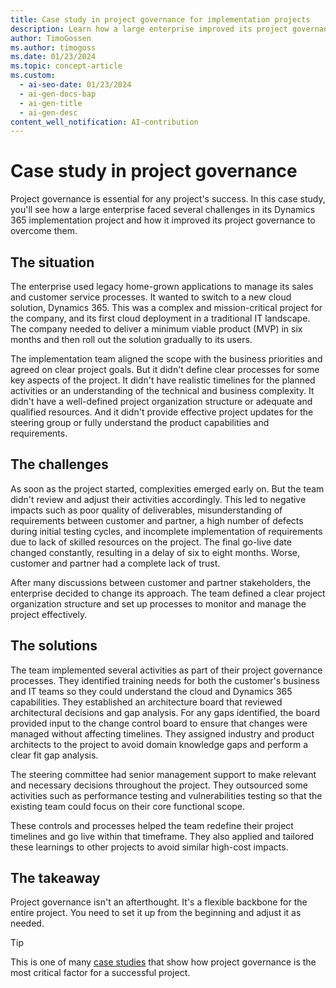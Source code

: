 ```yaml
---
title: Case study in project governance for implementation projects
description: Learn how a large enterprise improved its project governance and achieved a successful Dynamics 365 implementation after facing several challenges.
author: TimoGossen
ms.author: timogoss
ms.date: 01/23/2024
ms.topic: concept-article
ms.custom:
  - ai-seo-date: 01/23/2024
  - ai-gen-docs-bap
  - ai-gen-title
  - ai-gen-desc
content_well_notification: AI-contribution
---
```


# Case study in project governance

Project governance is essential for any project's success. In this case study, you'll see how a large enterprise faced several challenges in its Dynamics 365 implementation project and how it improved its project governance to overcome them.

## The situation

The enterprise used legacy home-grown applications to manage its sales and customer service processes. It wanted to switch to a new cloud solution, Dynamics 365. This was a complex and mission-critical project for the company, and its first cloud deployment in a traditional IT landscape. The company needed to deliver a minimum viable product (MVP) in six months and then roll out the solution gradually to its users.

The implementation team aligned the scope with the business priorities and agreed on clear project goals. But it didn't define clear processes for some key aspects of the project. It didn't have realistic timelines for the planned activities or an understanding of the technical and business complexity. It didn't have a well-defined project organization structure or adequate and qualified resources. And it didn't provide effective project updates for the steering group or fully understand the product capabilities and requirements.

## The challenges

As soon as the project started, complexities emerged early on. But the team didn't review and adjust their activities accordingly. This led to negative impacts such as poor quality of deliverables, misunderstanding of requirements between customer and partner, a high number of defects during initial testing cycles, and incomplete implementation of requirements due to lack of skilled resources on the project. The final go-live date changed constantly, resulting in a delay of six to eight months. Worse, customer and partner had a complete lack of trust.

After many discussions between customer and partner stakeholders, the enterprise decided to change its approach. The team defined a clear project organization structure and set up processes to monitor and manage the project effectively.

## The solutions

The team implemented several activities as part of their project governance processes. They identified training needs for both the customer's business and IT teams so they could understand the cloud and Dynamics 365 capabilities. They established an architecture board that reviewed architectural decisions and gap analysis. For any gaps identified, the board provided input to the change control board to ensure that changes were managed without affecting timelines. They assigned industry and product architects to the project to avoid domain knowledge gaps and perform a clear fit gap analysis.

The steering committee had senior management support to make relevant and necessary decisions throughout the project. They outsourced some activities such as performance testing and vulnerabilities testing so that the existing team could focus on their core functional scope.

These controls and processes helped the team redefine their project timelines and go live within that timeframe. They also applied and tailored these learnings to other projects to avoid similar high-cost impacts.

## The takeaway

Project governance isn't an afterthought. It's a flexible backbone for the entire project. You need to set it up from the beginning and adjust it as needed.

> [!TIP]
> This is one of many [case studies](https://www.pmi.org/learning/library/project-governance-critical-success-9945) that show how project governance is the most critical factor for a successful project.
